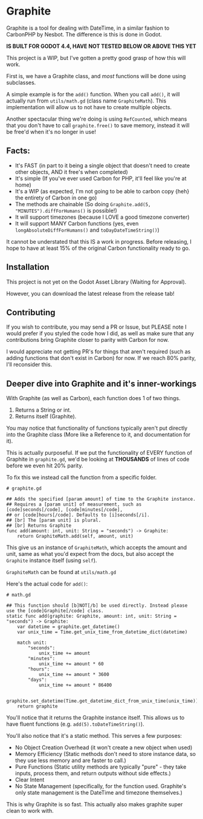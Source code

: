 # Graphite

Graphite is a tool for dealing with DateTime, in a similar fashion to CarbonPHP by Nesbot. The difference is this is done in Godot.

**IS BUILT FOR GODOT 4.4, HAVE NOT TESTED BELOW OR ABOVE THIS YET**

This project is a WIP, but I've gotten a pretty good grasp of how this will work.

First is, we have a Graphite class, and *most* functions will be done using subclasses.

A simple example is for the `add()` function. When you call `add()`, it will actually run from `utils/math.gd` (class name `GraphiteMath`). This implementation will allow us to not have to create multiple objects.

Another spectacular thing we're doing is using `RefCounted`, which means that you don't have to call `graphite.free()` to save memory, instead it will be free'd when it's no longer in use!

## Facts:

- It's FAST (in part to it being a single object that doesn't need to create other objects, AND it free's when completed)
- It's simple (If you've ever used Carbon for PHP, it'll feel like you're at home)
- It's a WIP (as expected, I'm not going to be able to carbon copy {heh} the entirety of Carbon in one go)
- The methods are chainable (So doing `Graphite.add(5, "MINUTES").diffForHumans()` is possible!)
- It will support timezones (because I LOVE a good timezone converter)
- It will support MANY Carbon functions (yes, even `longAbsoluteDiffForHumans()` and `toDayDateTimeString()`)

It cannot be understated that this IS a work in progress. Before releasing, I hope to have at least 15% of the original Carbon functionality ready to go.

## Installation

This project is not yet on the Godot Asset Library (Waiting for Approval).

However, you can download the latest release from the release tab!

## Contributing
If you wish to contribute, you may send a PR or Issue, but PLEASE note I would prefer if you styled the code how I did, as well as make sure that any contributions bring Graphite closer to parity with Carbon for now.

I would appreciate not getting PR's for things that aren't required (such as adding functions that don't exist in Carbon) for now. If we reach 80% parity, I'll reconsider this.

## Deeper dive into Graphite and it's inner-workings

With Graphite (as well as Carbon), each function does 1 of two things.

1. Returns a String or int.
2. Returns itself (Graphite).

You may notice that functionality of functions typically aren't put directly into the Graphite class (More like a Reference to it, and documentation for it).

This is actually purposeful. If we put the functionality of EVERY function of Graphite in `graphite.gd`, we'd be looking at **THOUSANDS** of lines of code before we even hit 20% parity.

To fix this we instead call the function from a specific folder.

```gdscript
# graphite.gd

## Adds the specified [param amount] of time to the Graphite instance.
## Requires a [param unit] of measurement, such as [code]seconds[/code], [code]minutes[/code],
## or [code]hours[/code]. Defaults to [i]seconds[/i].
## [br] The [param unit] is plural.
## [br] Returns Graphite
func add(amount: int, unit: String = "seconds") -> Graphite:
	return GraphiteMath.add(self, amount, unit)
```

This give us an instance of `GraphiteMath`, which accepts the amount and unit, same as what you'd expect from the docs, but also accept the `Graphite` instance itself (using `self`).

`GraphiteMath` can be found at `utils/math.gd`

Here's the actual code for `add()`:

```gdscript
# math.gd

## This function should [b]NOT[/b] be used directly. Instead please use the [code]Graphite[/code] class.
static func add(graphite: Graphite, amount: int, unit: String = "seconds") -> Graphite:
	var datetime = graphite.get_datetime()
	var unix_time = Time.get_unix_time_from_datetime_dict(datetime)
	
	match unit:
		"seconds":
			unix_time += amount
		"minutes":
			unix_time += amount * 60
		"hours":
			unix_time += amount * 3600
		"days":
			unix_time += amount * 86400
	
	graphite.set_datetime(Time.get_datetime_dict_from_unix_time(unix_time))
	return graphite
```

You'll notice that it returns the Graphite instance itself. This allows us to have fluent functions (e.g. `add(5).toDateTimeString()`).

You'll also notice that it's a static method. This serves a few purposes:

- No Object Creation Overhead (it won't create a new object when used)
- Memory Efficiency (Static methods don't need to store instance data, so they use less memory and are faster to call.)
- Pure Functions (Static utility methods are typically "pure" - they take inputs, process them, and return outputs without side effects.)
- Clear Intent
- No State Management (specifically, for the function used. Graphite's only state management is the DateTime and timezone themselves.)

This is why Graphite is so fast. This actually also makes graphite super clean to work with.

